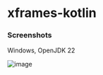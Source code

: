 # xframes-kotlin

### Screenshots

Windows, OpenJDK 22

![image](https://github.com/user-attachments/assets/96e3a157-80e6-4b4a-bce9-64b8a749f056)

